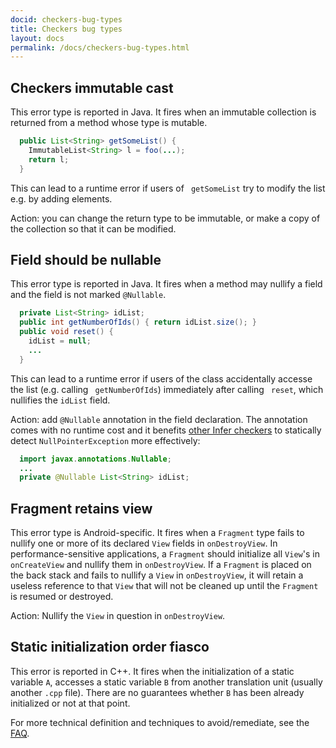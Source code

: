 ```yaml
---
docid: checkers-bug-types
title: Checkers bug types
layout: docs
permalink: /docs/checkers-bug-types.html
---
```


## <a name="CHECKERS_IMMUTABLE_CAST"></a>Checkers immutable cast

This error type is reported in Java. It fires when an immutable collection is returned from a method whose type is mutable.

```java
  public List<String> getSomeList() {
    ImmutableList<String> l = foo(...);
    return l;
  }
```

This can lead to a runtime error if users of ` getSomeList` try to modify the list e.g. by adding elements.

Action: you can change the return type to be immutable, or make a copy of the collection so that it can be modified.

## <a name="FIELD_SHOULD_BE_NULLABLE"></a>Field should be nullable

This error type is reported in Java. It fires when a method may nullify a field and the field is not marked `@Nullable`.

```java
  private List<String> idList;
  public int getNumberOfIds() { return idList.size(); }
  public void reset() {
    idList = null;
    ...
  }
```

This can lead to a runtime error if users of the class accidentally accesse the list (e.g. calling ` getNumberOfIds`) immediately after calling ` reset`, which nullifies the `idList` field. 

Action: add `@Nullable` annotation in the field declaration. The annotation comes with no runtime cost and it benefits [other Infer checkers](http://fbinfer.com/docs/eradicate.html) to statically detect `NullPointerException` more effectively:

```java
  import javax.annotations.Nullable;
  ...
  private @Nullable List<String> idList;
```

## <a name="FRAGMENT_RETAINS_VIEW"></a>Fragment retains view

This error type is Android-specific. It fires when a `Fragment` type fails to nullify one or more of its declared `View` fields in `onDestroyView`. In performance-sensitive applications, a `Fragment` should initialize all `View`'s in `onCreateView` and nullify them in `onDestroyView`. If a `Fragment` is placed on the back stack and fails to nullify a `View` in `onDestroyView`, it will retain a useless reference to that `View` that will not be cleaned up until the `Fragment` is resumed or destroyed.

Action: Nullify the `View` in question in `onDestroyView`.

## <a name="STATIC_INITIALIZATION_ORDER_FIASCO"></a>Static initialization order fiasco

This error is reported in C++. It fires when the initialization of a static variable `A`, accesses a static variable `B` from another translation unit (usually another `.cpp` file). There are no guarantees whether `B` has been already initialized or not at that point.

For more technical definition and techniques to avoid/remediate, see the [FAQ](https://isocpp.org/wiki/faq/ctors#static-init-order).
